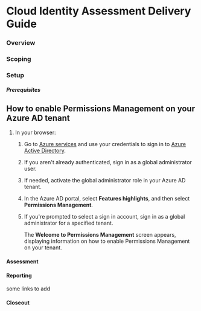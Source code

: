 # Cloud Identity Assessment Delivery Guide

### Overview

### Scoping

### Setup

##### Prerequisites

## How to enable Permissions Management on your Azure AD tenant

1. In your browser:
    1. Go to [Azure services](https://portal.azure.com) and use your credentials to sign in to [Azure Active Directory](https://ms.portal.azure.com/#blade/Microsoft_AAD_IAM/ActiveDirectoryMenuBlade/Overview).
    1. If you aren't already authenticated, sign in as a global administrator user.
    1. If needed, activate the global administrator role in your Azure AD tenant.
    1. In the Azure AD portal, select **Features highlights**, and then select **Permissions Management**.

    1. If you're prompted to select a sign in account, sign in as a global administrator for a specified tenant.

        The **Welcome to Permissions Management** screen appears, displaying information on how to enable Permissions Management on your tenant.
#### Assessment

#### Reporting

some links to add

#### Closeout